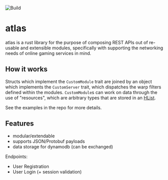 ![Build](https://github.com/gameroasters/atlas/workflows/CI/badge.svg)

# atlas

atlas is a rust library for the purpose of composing REST APIs out of re-usable and extensible modules, specifically with supporting the networking needs of online gaming services in mind.

## How it works

Structs which implement the `CustomModule` trait are joined by an object which implements the `CustomServer` trait, which dispatches the warp filters defined within the modules. `CustomModule`s can work on data through the use of "resources", which are arbitrary types that are stored in an [HList](https://docs.rs/hlist/0.1.2/hlist/).

See the examples in the repo for more details.

## Features

* modular/extendable
* supports JSON/Protobuf payloads
* data storage for dynamodb (can be exchanged)

Endpoints:

* User Registration
* User Login (+ session validation)
